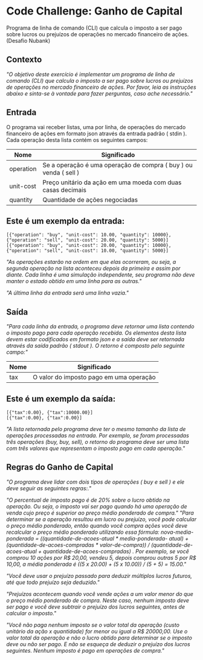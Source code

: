# Code Challenge: Ganho de Capital
Programa de linha de comando (CLI) que calcula o imposto a
ser pago sobre lucros ou prejuízos de operações no mercado financeiro de ações. (Desafio Nubank)

## Contexto
*"O objetivo deste exercício é implementar um programa de linha de comando (CLI) que calcula o imposto a
ser pago sobre lucros ou prejuízos de operações no mercado financeiro de ações.
Por favor, leia as instruções abaixo e sinta-se à vontade para fazer perguntas, caso ache necessário."*


## Entrada
O programa vai receber listas, uma por linha, de operações do mercado financeiro de ações em formato
json através da entrada padrão ( stdin ). Cada operação desta lista contém os seguintes campos:

| Nome  |Significado |
| ------------- | ------------- |
| operation  | Se a operação é uma operação de compra ( buy ) ou venda ( sell )  |
| unit-cost  | Preço unitário da ação em uma moeda com duas casas decimais  |
| quantity  | Quantidade de ações negociadas  |

## Este é um exemplo da entrada:<br/>

    [{"operation": "buy", "unit-cost": 10.00, "quantity": 10000},{"operation": "sell", "unit-cost": 20.00, "quantity": 5000}]
    [{"operation": "buy", "unit-cost": 20.00, "quantity": 10000},{"operation": "sell", "unit-cost": 10.00, "quantity": 5000}]

*"As operações estarão na ordem em que elas ocorreram, ou seja, a segunda operação na lista aconteceu
depois da primeira e assim por diante.
Cada linha é uma simulação independente, seu programa não deve manter o estado obtido em uma linha
para as outras."*

*"A última linha da entrada será uma linha vazia."*</br>

## Saída </br>

*"Para cada linha da entrada, o programa deve retornar uma lista contendo o imposto pago para cada
operação recebida. Os elementos desta lista devem estar codificados em formato json e a saída deve ser
retornada através da saída padrão ( stdout ). O retorno é composto pelo seguinte campo:"*

| Nome  |Significado |
| ------------- | ------------- |
| tax  | O valor do imposto pago em uma operação  |

## Este é um exemplo da saída:<br/>

    [{"tax":0.00}, {"tax":10000.00}]
    [{"tax":0.00}, {"tax":0.00}]
  
*"A lista retornada pelo programa deve ter o mesmo tamanho da lista de operações processadas na entrada.
Por exemplo, se foram processadas três operações (buy, buy, sell), o retorno do programa deve ser uma lista
com três valores que representam o imposto pago em cada operação."*

## Regras do Ganho de Capital<br/>

*"O programa deve lidar com dois tipos de operações ( buy e sell ) e ele deve seguir as seguintes regras:."*

*"O percentual de imposto pago é de 20% sobre o lucro obtido na operação. Ou seja, o imposto vai ser
pago quando há uma operação de venda cujo preço é superior ao preço médio ponderado de compra."*
*"Para determinar se a operação resultou em lucro ou prejuízo, você pode calcular o preço médio
ponderado, então quando você compra ações você deve recalcular o preço médio ponderado
utilizando essa fórmula: nova-media-ponderada = ((quantidade-de-acoes-atual * media-ponderada-
atual) + (quantidade-de-acoes-compradas * valor-de-compra)) / (quantidade-de-acoes-atual +
quantidade-de-acoes-compradas) . Por exemplo, se você comprou 10 ações por R$ 20,00, vendeu 5,
depois comprou outras 5 por R$ 10,00, a média ponderada é ((5 x 20.00) + (5 x 10.00)) / (5 + 5)
= 15.00."*

*"Você deve usar o prejuízo passado para deduzir múltiplos lucros futuros, até que todo prejuízo seja
deduzido."*

*"Prejuízos acontecem quando você vende ações a um valor menor do que o preço médio ponderado de
compra. Neste caso, nenhum imposto deve ser pago e você deve subtrair o prejuízo dos lucros
seguintes, antes de calcular o imposto."*

*"Você não paga nenhum imposto se o valor total da operação (custo unitário da ação x quantidade) for
menor ou igual a R$ 20000,00. Use o valor total da operação e não o lucro obtido para determinar se o
imposto deve ou não ser pago. E não se esqueça de deduzir o prejuízo dos lucros seguintes.
Nenhum imposto é pago em operações de compra."*
